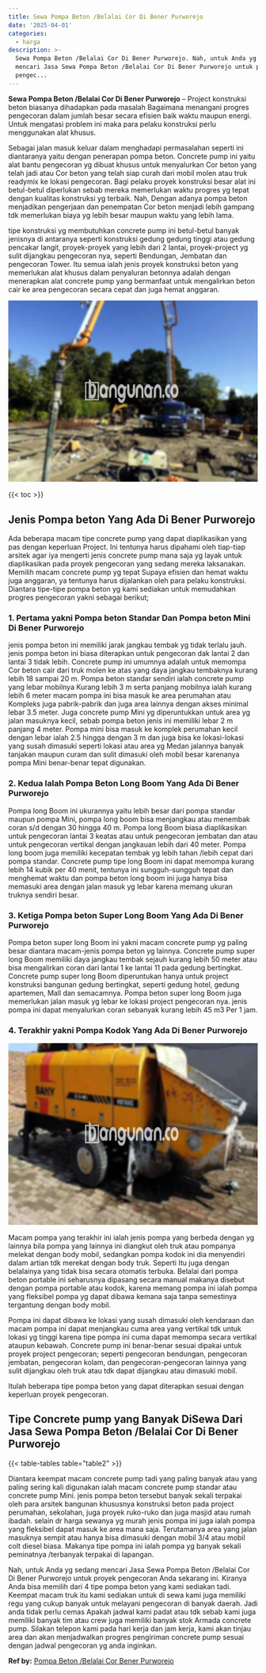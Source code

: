 ```yaml
---
title: Sewa Pompa Beton /Belalai Cor Di Bener Purworejo
date: '2025-04-01'
categories:
  - harga
description: >-
  Sewa Pompa Beton /Belalai Cor Di Bener Purworejo. Nah, untuk Anda yg sedang
  mencari Jasa Sewa Pompa Beton /Belalai Cor Di Bener Purworejo untuk proyek
  pengec...
---
```


**Sewa Pompa Beton /Belalai Cor Di Bener Purworejo** – Project konstruksi beton biasanya dihadapkan pada masalah Bagaimana menangani progres pengecoran dalam jumlah besar secara efisien baik waktu maupun energi. Untuk mengatasi problem ini maka para pelaku konstruksi perlu menggunakan alat khusus.

Sebagai jalan masuk keluar dalam menghadapi permasalahan seperti ini diantaranya yaitu dengan penerapan pompa beton. Concrete pump ini yaitu alat bantu pengecoran yg dibuat khusus untuk menyalurkan Cor beton yang telah jadi atau Cor beton yang telah siap curah dari mobil molen atau truk readymix ke lokasi pengecoran. Bagi pelaku proyek konstruksi besar alat ini betul-betul diperlukan sebab mereka memerlukan waktu progres yg tepat dengan kualitas konstruksi yg terbaik. Nah, Dengan adanya pompa beton menjadikan pengerjaan dan penempatan Cor beton menjadi lebih gampang tdk memerlukan biaya yg lebih besar maupun waktu yang lebih lama.

tipe konstruksi yg membutuhkan concrete pump ini betul-betul banyak jenisnya di antaranya seperti konstruksi gedung gedung tinggi atau gedung pencakar langit, proyek-proyek yang lebih dari 2 lantai, proyek-project yg sulit dijangkau pengecoran nya, seperti Bendungan, Jembatan dan pengecoran Tower. Itu semua ialah jenis proyek konstruksi beton yang memerlukan alat khusus dalam penyaluran betonnya adalah dengan menerapkan alat concrete pump yang bermanfaat untuk mengalirkan beton cair ke area pengecoran secara cepat dan juga hemat anggaran.

![Sewa Pompa Beton /Belalai Cor Di Bener Purworejo](/images/sewa-concrete-pump-12.png)

{{< toc >}}

## Jenis Pompa beton Yang Ada Di Bener Purworejo

Ada beberapa macam tipe concrete pump yang dapat diaplikasikan yang pas dengan keperluan Project. Ini tentunya harus dipahami oleh tiap-tiap arsitek agar iya mengerti jenis concrete pump mana saja yg layak untuk diaplikasikan pada proyek pengecoran yang sedang mereka laksanakan. Memilih macam concrete pump yg tepat Supaya efisien dan hemat waktu juga anggaran, ya tentunya harus dijalankan oleh para pelaku konstruksi. Diantara tipe-tipe pompa beton yg kami sediakan untuk memudahkan progres pengecoran yakni sebagai berikut;

### 1\. Pertama yakni Pompa beton Standar Dan Pompa beton Mini Di Bener Purworejo

jenis pompa beton ini memiliki jarak jangkau tembak yg tidak terlalu jauh. jenis pompa beton ini biasa diterapkan untuk pengecoran dak lantai 2 dan lantai 3 tidak lebih. Concrete pump ini umumnya adalah untuk memompa Cor beton cair dari truk molen ke atas yang daya jangkau tembaknya kurang lebih 18 sampai 20 m. Pompa beton standar sendiri ialah concrete pump yang lebar mobilnya Kurang lebih 3 m serta panjang mobilnya ialah kurang lebih 6 meter macam pompa ini bisa masuk ke area perumahan atau Kompleks juga pabrik-pabrik dan juga area lainnya dengan akses minimal lebar 3.5 meter. Juga concrete pump Mini yg diperuntukkan untuk area yg jalan masuknya kecil, sebab pompa beton jenis ini memiliki lebar 2 m panjang 4 meter. Pompa mini bisa masuk ke komplek perumahan kecil dengan lebar ialah 2.5 hingga dengan 3 m dan juga bisa ke lokasi-lokasi yang susah dimasuki seperti lokasi atau area yg Medan jalannya banyak tanjakan maupun curam dan sulit dimasuki oleh mobil besar karenanya pompa Mini benar-benar tepat digunakan.

### 2\. Kedua Ialah Pompa Beton Long Boom Yang Ada Di Bener Purworejo

Pompa long Boom ini ukurannya yaitu lebih besar dari pompa standar maupun pompa Mini, pompa long boom bisa menjangkau atau menembak coran s/d dengan 30 hingga 40 m. Pompa long Boom biasa diaplikasikan untuk pengecoran lantai 3 keatas atau untuk pengecoran jembatan dan atau untuk pengecoran vertikal dengan jangkauan lebih dari 40 meter. Pompa long boom juga memiliki kecepatan tembak yg lebih tahan /lebih cepat dari pompa standar. Concrete pump tipe long Boom ini dapat memompa kurang lebih 14 kubik per 40 menit, tentunya ini sungguh-sungguh tepat dan menghemat waktu dan pompa beton long boom ini juga hanya bisa memasuki area dengan jalan masuk yg lebar karena memang ukuran truknya sendiri besar.

### 3\. Ketiga Pompa beton Super Long Boom Yang Ada Di Bener Purworejo

Pompa beton super long Boom ini yakni macam concrete pump yg paling besar diantara macam-jenis pompa beton yg lainnya. Concrete pump super long Boom memiliki daya jangkau tembak sejauh kurang lebih 50 meter atau bisa mengalirkan coran dari lantai 1 ke lantai 11 pada gedung bertingkat. Concrete pump super long Boom diperuntukan hanya untuk project konstruksi bangunan gedung bertingkat, seperti gedung hotel, gedung apartemen, Mall dan semacamnya. Pompa beton super long Boom juga memerlukan jalan masuk yg lebar ke lokasi project pengecoran nya. jenis pompa ini dapat menyalurkan coran sebanyak kurang lebih 45 m3 Per 1 jam.

### 4\. Terakhir yakni Pompa Kodok Yang Ada Di Bener Purworejo

![Sewa Pompa Beton /Belalai Cor Di Bener Purworejo](/images/sewa-concrete-pump-30.png)

Macam pompa yang terakhir ini ialah jenis pompa yang berbeda dengan yg lainnya bila pompa yang lainnya ini diangkut oleh truk atau pompanya melekat dengan body mobil, sedangkan pompa kodok ini dia menyendiri dalam artian tdk merekat dengan body truk. Seperti Itu juga dengan belalainya yang tidak bisa secara otomatis terbuka. Belalai dari pompa beton portable ini seharusnya dipasang secara manual makanya disebut dengan pompa portable atau kodok, karena memang pompa ini ialah pompa yang fleksibel pompa yg dapat dibawa kemana saja tanpa semestinya tergantung dengan body mobil.

Pompa ini dapat dibawa ke lokasi yang susah dimasuki oleh kendaraan dan macam pompa ini dapat menjangkau cuma area yang vertikal tdk untuk lokasi yg tinggi karena tipe pompa ini cuma dapat memompa secara vertikal ataupun kebawah. Concrete pump ini benar-benar sesuai dipakai untuk proyek project pengecoran; seperti pengecoran bendungan, pengecoran jembatan, pengecoran kolam, dan pengecoran-pengecoran lainnya yang sulit dijangkau oleh truk atau tdk dapat dijangkau atau dimasuki mobil.

Itulah beberapa tipe pompa beton yang dapat diterapkan sesuai dengan keperluan proyek pengecoran.

## Tipe Concrete pump yang Banyak DiSewa Dari Jasa Sewa Pompa Beton /Belalai Cor Di Bener Purworejo

{{< table-tables table="table2" >}}

Diantara keempat macam concrete pump tadi yang paling banyak atau yang paling sering kali digunakan ialah macam concrete pump standar atau concrete pump Mini. jenis pompa beton tersebut banyak sekali terpakai oleh para arsitek bangunan khususnya konstruksi beton pada project perumahan, sekolahan, juga proyek ruko-ruko dan juga masjid atau rumah ibadah. selain dr harga sewanya yg murah jenis pompa ini juga ialah pompa yang fleksibel dapat masuk ke area mana saja. Terutamanya area yang jalan masuknya sempit atau hanya bisa dimasuki dengan mobil 3/4 atau mobil colt diesel biasa. Makanya tipe pompa ini ialah pompa yg banyak sekali peminatnya /terbanyak terpakai di lapangan.

Nah, untuk Anda yg sedang mencari Jasa Sewa Pompa Beton /Belalai Cor Di Bener Purworejo untuk proyek pengecoran Anda sekarang ini. Kiranya Anda bisa memilih dari 4 tipe pompa beton yang kami sediakan tadi. Keempat macam truk itu kami sediakan untuk di sewa kami juga memiliki regu yang cukup banyak untuk melayani pengecoran di banyak daerah. Jadi anda tidak perlu cemas Apakah jadwal kami padat atau tdk sebab kami juga memiliki banyak tim atau crew juga memiliki banyak stok Armada concrete pump. Silakan telepon kami pada hari kerja dan jam kerja, kami akan tinjau area dan akan menjadwalkan progres pengiriman concrete pump sesuai dengan jadwal pengecoran yg anda inginkan.

**Ref by:** [Pompa Beton /Belalai Cor Bener Purworejo](https://id.wikipedia.org/wiki/Pompa)
